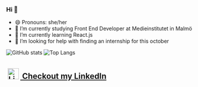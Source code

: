 ### Hi 👋



- 😄 Pronouns: she/her
- 🔭 I’m currently studying Front End Developer at Medieinstitutet in Malmö
- 🌱 I’m currently learning React.js
- 🤔 I’m looking for help with finding an internship for this october

![GitHub stats](https://github-readme-stats.vercel.app/api?username=bebegom&show_icons=true&theme=omni)
![Top Langs](https://github-readme-stats.vercel.app/api/top-langs/?username=bebegom&theme=omni)

<h2>
  
  <a href="https://www.linkedin.com/in/elin-ahlgren-9b6070223/" target="_blank">
    <img src="https://upload.wikimedia.org/wikipedia/commons/e/e9/Linkedin_icon.svg" height="30" style="vertical-align:bottom; margin:4px" alt="LinkedIn logo">
    Checkout my LinkedIn
  </a>
  
</h2>


<!--
- 💬 Ask me about ... Anything!
- 👯 I’m looking to collaborate on ...
- 📫 How to reach me: ...

- ⚡ Fun fact: ...
-->
